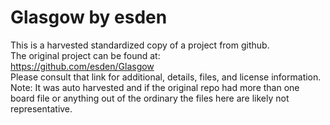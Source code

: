 
# Glasgow by esden  
This is a harvested standardized copy of a project from github.  
The original project can be found at:  
https://github.com/esden/Glasgow  
Please consult that link for additional, details, files, and license information.  
Note: It was auto harvested and if the original repo had more than one board file or anything out of the ordinary the files here are likely not representative.  
    